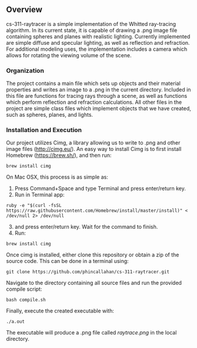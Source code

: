 ## Overview
cs-311-raytracer is a simple implementation of the Whitted ray-tracing algorithm. In its current state, it is capable of drawing a .png image file containing spheres and planes with realistic lighting. Currently implemented are simple diffuse and specular lighting, as well as reflection and refraction. For additional modeling uses, the implementation includes a camera which allows for rotating the viewing volume of the scene.

### Organization
The project contains a main file which sets up objects and their material properties and writes an image to a .png in the current directory. Included in this file are functions for tracing rays through a scene, as well as functions which perform reflection and refraction calculations. All other files in the project are simple class files which implement objects that we have created, such as spheres, planes, and lights. 

### Installation and Execution
Our project utilizes Cimg, a library allowing us to write to .png and other image files (http://cimg.eu/). An easy way to install Cimg is to first install Homebrew (https://brew.sh/), and then run:
```
brew install cimg
```
On Mac OSX, this process is as simple as:
1. Press Command+Space and type Terminal and press enter/return key.
2. Run in Terminal app:
```
ruby -e "$(curl -fsSL https://raw.githubusercontent.com/Homebrew/install/master/install)" < /dev/null 2> /dev/null
```
3. and press enter/return key. Wait for the command to finish.
4. Run:
```
brew install cimg
```
Once cimg is installed, either clone this repository or obtain a zip of the source code. This can be done in a terminal using:
```
git clone https://github.com/phincallahan/cs-311-raytracer.git
```
Navigate to the directory containing all source files and run the provided compile script:
```
bash compile.sh
```
Finally, execute the created executable with:
```
./a.out
```
The executable will produce a .png file called *raytrace.png* in the local directory.

